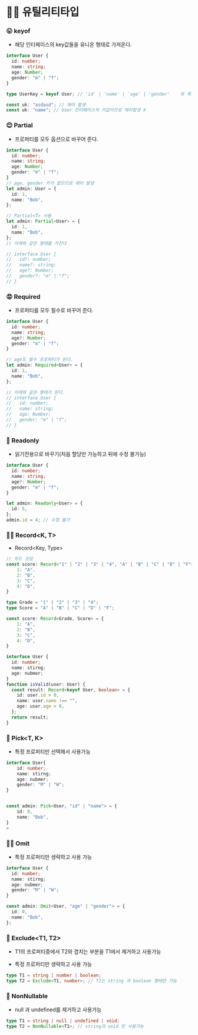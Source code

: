 # 🧙‍♀️ 유틸리티타입

### 😛 keyof

- 해당 인터페이스의 key값들을 유니온 형태로 가져온다.

```typescript
interface User {
  id: number;
  name: string;
  age: Number;
  gender: "m" | "f";
}

type UserKey = keyof User; // 'id' | 'name' | 'age' | 'gender'    와 똑같음;

const uk: "asdasd"; // 에러 발생
const uk: "name"; // User 인터페이스의 키값이므로 에러발생 X
```

### 😊 Partial<T>

- 프로퍼티를 모두 옵션으로 바꾸어 준다.

```typescript
interface User {
  id: number;
  name: string;
  age: Number;
  gender: "m" | "f";
}
// age, gender 키가 없으므로 에러 발생
let admin: User = {
  id: 1,
  name: "Bob",
};

// Partial<T> 사용
let admin: Partial<User> = {
  id: 1,
  name: "Bob",
};
// 아래와 같은 형태를 가진다

// interface User {
//   id?: number;
//   name?: string;
//   age?: Number;
//   gender?: "m" | "f";
// }
```

### 😡 Required<T>

- 프로퍼티를 모두 필수로 바꾸어 준다.

```typescript
interface User {
  id: number;
  name: string;
  age?: Number;
  gender: "m" | "f";
}

// age도 필수 프로퍼티가 된다.
let admin: Required<User> = {
  id: 1,
  name: "Bob",
};

// 아래와 같은 형태가 된다.
// interface User {
//   id: number;
//   name: string;
//   age: Number;
//   gender: "m" | "f";
// }
```

### 🤖 Readonly<T>

- 읽기전용으로 바꾸기(처음 할당만 가능하고 뒤에 수정 불가능)

```typescript
interface User {
  id: number;
  name: string;
  age?: Number;
  gender: "m" | "f";
}

let admin: Readonly<User> = {
  id: 5,
};
admin.id = 4; // 수정 불가
```

### 🧛‍♂️ Record<K, T>

- Record<Key, Type>

```typescript
// 하드 코딩
const score: Record<"1" | "2" | "3" | "4", "A" | "B" | "C" | "D" | "F">{
    1: "A".
    2: "B",
    3: "C",
    4: "D",
}

type Grade = "1" | "2" | "3" | "4";
type Score = "A" | "B" | "C" | "D" | "F";

const score: Record<Grade, Score> = {
    1: "A",
    2: "B",
    3: "C",
    4: "D",
}
```

```typescript
interface User {
  id: number;
  name: stirng;
  age: nubmer;
}
function isValid(user: User) {
  const result: Record<keyof User, boolean> = {
    id: user.id > 0,
    name: user.name !== "",
    age: user.age > 0,
  };
  return result;
}
```

### 🦹 Pick<T, K>

- 특정 프로퍼티만 선택해서 사용가능

```typescript
interface User{
    id: number;
    name: stirng;
    age: nubmer;
    gender: "M" | "W";
}


const admin: Pick<User, "id" | "name"> = {
    id: 0,
    name: "Bob",
}
>
```

### 👨‍💻 Omit

- 특정 프로퍼티만 생략하고 사용 가능

```typescript
interface User {
  id: number;
  name: stirng;
  age: nubmer;
  gender: "M" | "W";
}

const admin: Omit<User, "age" | "gender"> = {
  id: 0,
  name: "Bob",
};
```

### 🧝 Exclude<T1, T2>

- T1의 프로퍼티중에서 T2와 겹치는 부분을 T1에서 제거하고 사용가능

- 특정 프로퍼티만 생략하고 사용 가능

```typescript
type T1 = string | number | boolean;
type T2 = Exclude<T1, number>; // T2는 string 과 boolean 형태만 가능
```

### 🙋 NonNullable<Type>

- null 과 undefined를 제거하고 사용가능

```typescript
type T1 = string | null | undefined | void;
type T2 = NonNullable<T1>; // string과 void 만 사용가능
```
